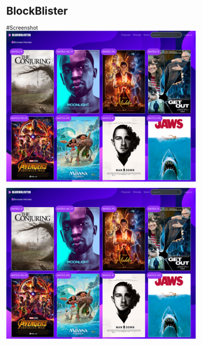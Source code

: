 # BlockBlister

#Screenshot 
![screenshot](https://github.com/jeressia/BlockBlister/blob/master/assets/blockblister.png?raw=true)

![screenshot](https://github.com/jeressia/BlockBlister/blob/master/assets/blockblister.png?raw=true)